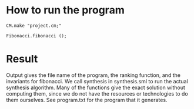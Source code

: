 # How to run the program
`CM.make "project.cm;"`

`Fibonacci.fibonacci ();`

# Result
Output gives the file name of the program, the ranking function, and the invariants for fibonacci. We call synthesis in synthesis.sml to run the actual synthesis algorithm. Many of the functions give the exact solution without computing them, since we do not have the resources or technologies to do them ourselves. See program.txt for the program that it generates.